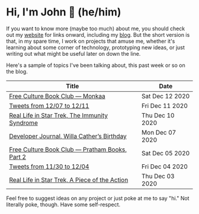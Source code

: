 # Hi, I'm John 👋 (he/him)

If you want to know more (maybe too much) about me, you should check out my [website](https://john.colagioia.net/) for links onward, including my [blog](https://john.colagioia.net/blog).  But the short version is that, in my spare time, I work on projects that amuse me, whether it's learning about some corner of technology, prototyping new ideas, or just writing out what might be useful later on down the line.

Here's a sample of topics I've been talking about, this past week or so on the blog.

|Title|Date|
|-----|-------|
|[Free Culture Book Club — Monkaa](https://john.colagioia.net/blog/2020/12/12/monkaa.html)|Sat Dec 12 2020|
|[Tweets from 12/07 to 12/11](https://john.colagioia.net/blog/media/2020/12/11/week.html)|Fri Dec 11 2020|
|[Real Life in Star Trek, The Immunity Syndrome](https://john.colagioia.net/blog/2020/12/10/immunity.html)|Thu Dec 10 2020|
|[Developer Journal, Willa Cather’s Birthday](https://john.colagioia.net/blog/2020/12/07/cather.html)|Mon Dec 07 2020|
|[Free Culture Book Club — Pratham Books, Part 2](https://john.colagioia.net/blog/2020/12/05/pratham.html)|Sat Dec 05 2020|
|[Tweets from 11/30 to 12/04](https://john.colagioia.net/blog/media/2020/12/04/week.html)|Fri Dec 04 2020|
|[Real Life in Star Trek, A Piece of the Action](https://john.colagioia.net/blog/2020/12/03/action.html)|Thu Dec 03 2020|

Feel free to suggest ideas on any project or just poke at me to say "hi." Not literally poke, though. Have some self-respect.
